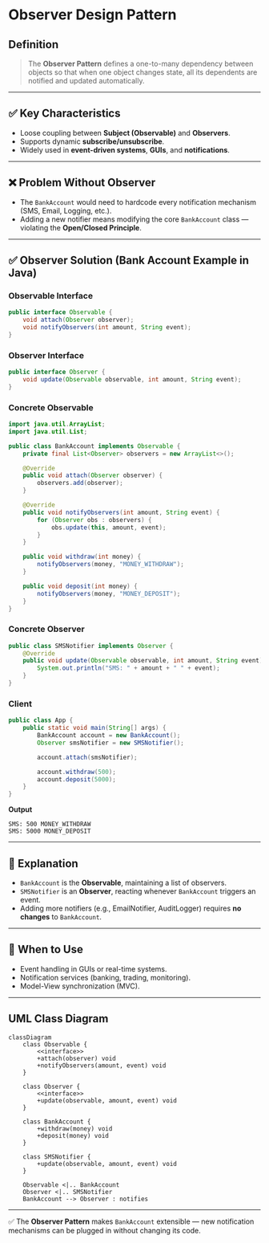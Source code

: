 # Observer Design Pattern

## Definition
> The **Observer Pattern** defines a one-to-many dependency between objects so that when one object changes state, all its dependents are notified and updated automatically.

---

## ✅ Key Characteristics
- Loose coupling between **Subject (Observable)** and **Observers**.
- Supports dynamic **subscribe/unsubscribe**.
- Widely used in **event-driven systems**, **GUIs**, and **notifications**.

---

## ❌ Problem Without Observer
- The `BankAccount` would need to hardcode every notification mechanism (SMS, Email, Logging, etc.).
- Adding a new notifier means modifying the core `BankAccount` class — violating the **Open/Closed Principle**.

---

## ✅ Observer Solution (Bank Account Example in Java)

### Observable Interface
```java
public interface Observable {
    void attach(Observer observer);
    void notifyObservers(int amount, String event);
}
```

### Observer Interface
```java
public interface Observer {
    void update(Observable observable, int amount, String event);
}
```

### Concrete Observable
```java
import java.util.ArrayList;
import java.util.List;

public class BankAccount implements Observable {
    private final List<Observer> observers = new ArrayList<>();

    @Override
    public void attach(Observer observer) {
        observers.add(observer);
    }

    @Override
    public void notifyObservers(int amount, String event) {
        for (Observer obs : observers) {
            obs.update(this, amount, event);
        }
    }

    public void withdraw(int money) {
        notifyObservers(money, "MONEY_WITHDRAW");
    }

    public void deposit(int money) {
        notifyObservers(money, "MONEY_DEPOSIT");
    }
}
```

### Concrete Observer
```java
public class SMSNotifier implements Observer {
    @Override
    public void update(Observable observable, int amount, String event) {
        System.out.println("SMS: " + amount + " " + event);
    }
}
```

### Client
```java
public class App {
    public static void main(String[] args) {
        BankAccount account = new BankAccount();
        Observer smsNotifier = new SMSNotifier();

        account.attach(smsNotifier);

        account.withdraw(500);
        account.deposit(5000);
    }
}
```

**Output**
```
SMS: 500 MONEY_WITHDRAW
SMS: 5000 MONEY_DEPOSIT
```

---

## 🔎 Explanation
- `BankAccount` is the **Observable**, maintaining a list of observers.
- `SMSNotifier` is an **Observer**, reacting whenever `BankAccount` triggers an event.
- Adding more notifiers (e.g., EmailNotifier, AuditLogger) requires **no changes** to `BankAccount`.

---

## 🎯 When to Use
- Event handling in GUIs or real-time systems.
- Notification services (banking, trading, monitoring).
- Model-View synchronization (MVC).

---

## UML Class Diagram
```mermaid
classDiagram
    class Observable {
        <<interface>>
        +attach(observer) void
        +notifyObservers(amount, event) void
    }

    class Observer {
        <<interface>>
        +update(observable, amount, event) void
    }

    class BankAccount {
        +withdraw(money) void
        +deposit(money) void
    }

    class SMSNotifier {
        +update(observable, amount, event) void
    }

    Observable <|.. BankAccount
    Observer <|.. SMSNotifier
    BankAccount --> Observer : notifies
```
---

✅ The **Observer Pattern** makes `BankAccount` extensible — new notification mechanisms can be plugged in without changing its code.

